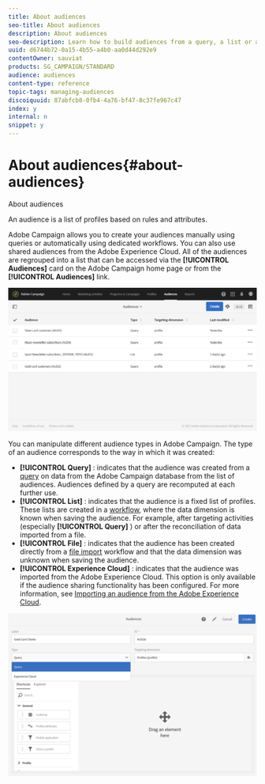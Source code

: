 ```yaml
---
title: About audiences
seo-title: About audiences
description: About audiences
seo-description: Learn how to build audiences from a query, a list or a file, and how to import them from Adobe Experience Cloud.
uuid: d6744b72-0a15-4b55-a4b0-aa0d44d292e9
contentOwner: sauviat
products: SG_CAMPAIGN/STANDARD
audience: audiences
content-type: reference
topic-tags: managing-audiences
discoiquuid: 87abfcb8-0fb4-4a76-bf47-8c37fe967c47
index: y
internal: n
snippet: y
---
```


# About audiences{#about-audiences}

About audiences

An audience is a list of profiles based on rules and attributes.

Adobe Campaign allows you to create your audiences manually using queries or automatically using dedicated workflows. You can also use shared audiences from the Adobe Experience Cloud. All of the audiences are regrouped into a list that can be accessed via the **[!UICONTROL Audiences]** card on the Adobe Campaign home page or from the **[!UICONTROL Audiences]** link.

![](assets/audience_1.png)

You can manipulate different audience types in Adobe Campaign. The type of an audience corresponds to the way in which it was created:

* **[!UICONTROL Query]** : indicates that the audience was created from a [query](../../automating/using/editing-queries.md#about-query-editor) on data from the Adobe Campaign database from the list of audiences. Audiences defined by a query are recomputed at each further use.
* **[!UICONTROL List]** : indicates that the audience is a fixed list of profiles. These lists are created in a [workflow](../../automating/using/discovering-workflows.md), where the data dimension is known when saving the audience. For example, after targeting activities (especially **[!UICONTROL Query]** ) or after the reconciliation of data imported from a file.
* **[!UICONTROL File]** : indicates that the audience has been created directly from a [file import](../../automating/using/load-file.md) workflow and that the data dimension was unknown when saving the audience.
* **[!UICONTROL Experience Cloud]** : indicates that the audience was imported from the Adobe Experience Cloud. This option is only available if the audience sharing functionality has been configured. For more information, see [Importing an audience from the Adobe Experience Cloud](../../integrating/using/sharing-audiences-with-audience-manager-or-people-core-service.md#importing-an-audience).

![](assets/audience_type_selection.png)

